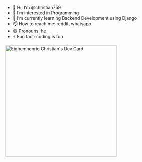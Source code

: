 - 👋 Hi, I’m @christian759
- 👀 I’m interested in Programming
- 🌱 I’m currently learning Backend Development using Django
- 📫 How to reach me: reddit, whatsapp
- 😄 Pronouns: he
- ⚡ Fun fact: coding is fun

<html>
<a href="https://app.daily.dev/eighemhenriochristianceo1"><img src="https://api.daily.dev/devcards/v2/brJrRc9dWJcnT3N9lFcon.png?r=4c4&type=default" width="356" alt="Eighemhenrio Christian's Dev Card"/></a>
